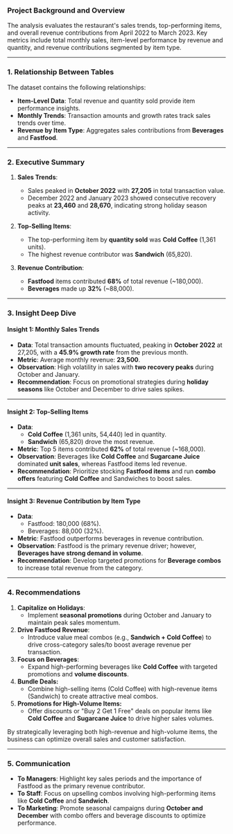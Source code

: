 ### Project Background and Overview
The analysis evaluates the restaurant's sales trends, top-performing items, and overall revenue contributions from April 2022 to March 2023. Key metrics include total monthly sales, item-level performance by revenue and quantity, and revenue contributions segmented by item type.

---

### **1. Relationship Between Tables**
The dataset contains the following relationships:
- **Item-Level Data**: Total revenue and quantity sold provide item performance insights.
- **Monthly Trends**: Transaction amounts and growth rates track sales trends over time.
- **Revenue by Item Type**: Aggregates sales contributions from **Beverages** and **Fastfood**.

---

### **2. Executive Summary**
1. **Sales Trends**:
   - Sales peaked in **October 2022** with **27,205** in total transaction value.
   - December 2022 and January 2023 showed consecutive recovery peaks at **23,460** and **28,670**, indicating strong holiday season activity.

2. **Top-Selling Items**:
   - The top-performing item by **quantity sold** was **Cold Coffee** (1,361 units).
   - The highest revenue contributor was **Sandwich** (65,820).

3. **Revenue Contribution**:
   - **Fastfood** items contributed **68%** of total revenue (~180,000).
   - **Beverages** made up **32%** (~88,000).

---

### **3. Insight Deep Dive**

#### Insight 1: Monthly Sales Trends
- **Data**: Total transaction amounts fluctuated, peaking in **October 2022** at 27,205, with a **45.9% growth rate** from the previous month.
- **Metric**: Average monthly revenue: **23,500**.
- **Observation**: High volatility in sales with **two recovery peaks** during October and January.
- **Recommendation**: Focus on promotional strategies during **holiday seasons** like October and December to drive sales spikes.

---

#### Insight 2: Top-Selling Items
- **Data**:  
   - **Cold Coffee** (1,361 units, 54,440) led in quantity.  
   - **Sandwich** (65,820) drove the most revenue.  
- **Metric**: Top 5 items contributed **62%** of total revenue (~168,000).  
- **Observation**: Beverages like **Cold Coffee** and **Sugarcane Juice** dominated **unit sales**, whereas Fastfood items led revenue.
- **Recommendation**: Prioritize stocking **Fastfood items** and run **combo offers** featuring **Cold Coffee** and Sandwiches to boost sales.

---

#### Insight 3: Revenue Contribution by Item Type
- **Data**:  
   - Fastfood: 180,000 (68%).  
   - Beverages: 88,000 (32%).  
- **Metric**: Fastfood outperforms beverages in revenue contribution.
- **Observation**: Fastfood is the primary revenue driver; however, **Beverages have strong demand in volume**.
- **Recommendation**: Develop targeted promotions for **Beverage combos** to increase total revenue from the category.

---

### **4. Recommendations**
1. **Capitalize on Holidays**:
   - Implement **seasonal promotions** during October and January to maintain peak sales momentum.
2. **Drive Fastfood Revenue**:
   - Introduce value meal combos (e.g., **Sandwich + Cold Coffee**) to drive cross-category sales/to boost average revenue per transaction.
3. **Focus on Beverages**:
   - Expand high-performing beverages like **Cold Coffee** with targeted promotions and **volume discounts**.
4. **Bundle Deals:**
   - Combine high-selling items (Cold Coffee) with high-revenue items (Sandwich) to create attractive meal combos.  
5. **Promotions for High-Volume Items:**
   - Offer discounts or "Buy 2 Get 1 Free" deals on popular items like **Cold Coffee** and **Sugarcane Juice** to drive higher sales volumes.

By strategically leveraging both high-revenue and high-volume items, the business can optimize overall sales and customer satisfaction.

---

### **5. Communication**
- **To Managers**: Highlight key sales periods and the importance of Fastfood as the primary revenue contributor.
- **To Staff**: Focus on upselling combos involving high-performing items like **Cold Coffee** and **Sandwich**.
- **To Marketing**: Promote seasonal campaigns during **October and December** with combo offers and beverage discounts to optimize performance.

